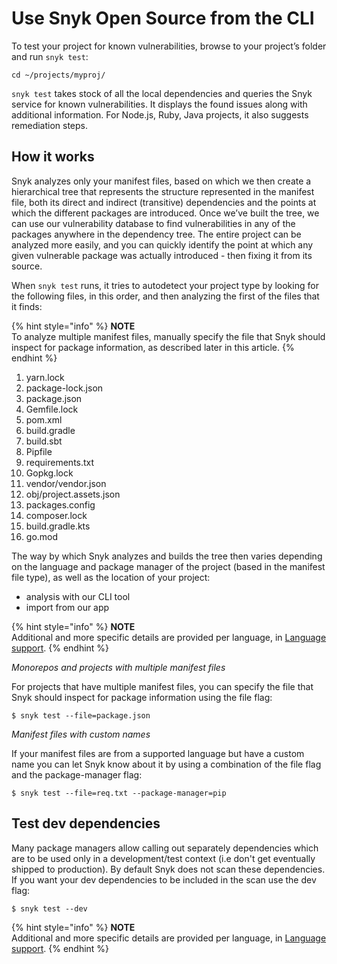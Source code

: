 # Use Snyk Open Source from the CLI

To test your project for known vulnerabilities, browse to your project’s folder and run `snyk test`:

```text
cd ~/projects/myproj/
```

`snyk test` takes stock of all the local dependencies and queries the Snyk service for known vulnerabilities. It displays the found issues along with additional information. For Node.js, Ruby, Java projects, it also suggests remediation steps.

## How it works

Snyk analyzes only your manifest files, based on which we then create a hierarchical tree that represents the structure represented in the manifest file, both its direct and indirect \(transitive\) dependencies and the points at which the different packages are introduced. Once we’ve built the tree, we can use our vulnerability database to find vulnerabilities in any of the packages anywhere in the dependency tree. The entire project can be analyzed more easily, and you can quickly identify the point at which any given vulnerable package was actually introduced - then fixing it from its source.

When `snyk test` runs, it tries to autodetect your project type by looking for the following files, in this order, and then analyzing the first of the files that it finds:

{% hint style="info" %}
**NOTE**  
To analyze multiple manifest files, manually specify the file that Snyk should inspect for package information, as described later in this article.
{% endhint %}

1. yarn.lock
2. package-lock.json
3. package.json
4. Gemfile.lock
5. pom.xml
6. build.gradle
7. build.sbt
8. Pipfile
9. requirements.txt
10. Gopkg.lock
11. vendor/vendor.json
12. obj/project.assets.json
13. packages.config
14. composer.lock
15. build.gradle.kts
16. go.mod

The way by which Snyk analyzes and builds the tree then varies depending on the language and package manager of the project \(based in the manifest file type\), as well as the location of your project:

* analysis with our CLI tool 
* import from our app

{% hint style="info" %}
**NOTE**  
Additional and more specific details are provided per language, in [Language support](https://support.snyk.io/hc/en-us/categories/360000456257-Language-package-manager-support).
{% endhint %}

_Monorepos and projects with multiple manifest files_

For projects that have multiple manifest files, you can specify the file that Snyk should inspect for package information using the file flag:

```text
$ snyk test --file=package.json
```

_Manifest files with custom names_

If your manifest files are from a supported language but have a custom name you can let Snyk know about it by using a combination of the file flag and the package-manager flag:

```text
$ snyk test --file=req.txt --package-manager=pip
```

## **Test dev dependencies**

Many package managers allow calling out separately dependencies which are to be used only in a development/test context \(i.e don't get eventually shipped to production\). By default Snyk does not scan these dependencies. If you want your dev dependencies to be included in the scan use the dev flag:

```text
$ snyk test --dev
```

{% hint style="info" %}
**NOTE**  
Additional and more specific details are provided per language, in [Language support](https://support.snyk.io/hc/en-us/categories/360000456257-Language-package-manager-support).
{% endhint %}

